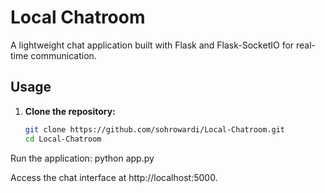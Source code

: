 # Local Chatroom

A lightweight chat application built with Flask and Flask-SocketIO for real-time communication.

## Usage

1. **Clone the repository:**

   ```bash
   git clone https://github.com/sohrowardi/Local-Chatroom.git
   cd Local-Chatroom

Run the application:
python app.py

Access the chat interface at http://localhost:5000.
